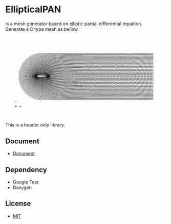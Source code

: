# EllipticalPAN

is a mesh generator based on elliptic partial differential equation.  
Generate a C type mesh as bellow.

![](docs/mesh.jpeg)

This is a header only library.

## Document
- [Document](https://panfactory.github.io/EllipticalPAN/)

## Dependency
- Google Test
- Doxygen

## License
- [MIT](https://github.com/PANFACTORY/EllipticalPAN/blob/main/LICENSE)
